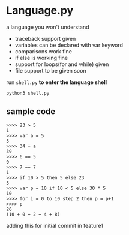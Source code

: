 # Language.py
a language you won't understand

- traceback support given
- variables can be declared with var keyword
- comparisons work fine
- if else is working fine
- support for loops(for and while) given
- file support to be given soon

run `shell.py` **to enter the language shell**
 
`python3 shell.py`


## sample code
```
>>>> 23 > 5
1
>>>> var a = 5
5
>>>> 34 + a
39
>>>> 6 == 5
0
>>>> 7 == 7
1 
>>>> if 10 > 5 then 5 else 23
5
>>>> var p = 10 if 10 < 5 else 30 * 5
10
>>>> for i = 0 to 10 step 2 then p = p+1
>>>> p
26
(10 + 0 + 2 + 4 + 8)
```
adding this for initial commit in feature1
